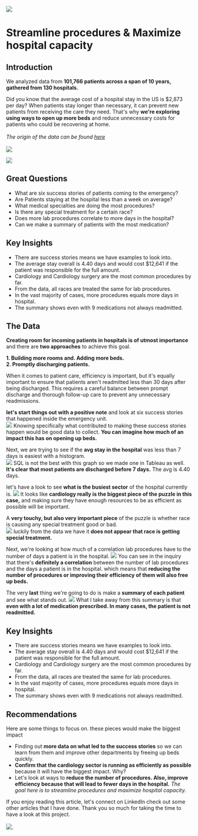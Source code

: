 <img src="Hospital_Visuals/Hospital Project banner 2.jpg?raw=true"/>

# Streamline procedures & Maximize hospital capacity

## Introduction 

We analyzed data from **101,766 patients across a span of 10 years, gathered from 130 hospitals.**

Did you know that the average cost of a hospital stay in the US is $2,873 per day? When patients stay longer than necessary, it can prevent new patients from receiving the care they need. That's why **we're exploring using ways to open up more beds** and reduce unnecessary costs for patients who could be recovering at home.
<br><br>
*The origin of the data can be found [here](https://archive.ics.uci.edu/dataset/296/diabetes+130-us+hospitals+for+years+1999-2008)* <br><br>
<img src="Hospital_Visuals/Intro about data.jpg?raw=true"/><br>

<img src="Hospital_Visuals/Averages-combined.jpg?raw=true"/> <br>


## Great Questions  

- What are six success stories of patients coming to the emergency? 
- Are Patients staying at the hospital less than a week on average?  
- What medical specialties are doing the most procedures? 
- Is there any special treatment for a certain race? 
- Does more lab procedures correlate to more days in the hospital? 
- Can we make a summary of patients with the most medication?
  
## Key Insights 

- There are success stories means we have examples to look into.  
 - The average stay overall is 4.40 days and would cost $12,641 if the patient was responsible for the full amount. 
 - Cardiology and Cardiology surgery are the most common procedures by far.  
 - From the data, all races are treated the same for lab procedures.  
 - In the vast majority of cases, more procedures equals more days in hospital.  
 - The summary shows even with 9 medications not always readmitted. 


## The Data 
**Creating room for incoming patients in hospitals is of utmost importance** and there are **two approaches** to achieve this goal.

**1. Building more rooms and. Adding more beds.**  
**2. Promptly discharging patients.**

When it comes to patient care, efficiency is important, but it's equally important to ensure that patients aren't readmitted less than 30 days after being discharged. This requires a careful balance between prompt discharge and thorough follow-up care to prevent any unnecessary readmissions.

**let's start things out with a positive note** and look at six success stories that happened inside the emergency unit. <br>
<img src="Hospital_Visuals/Success stories-Combined_no added text.jpg?raw=true"/>
Knowing specifically what contributed to making these success stories happen would be good data to collect. **You can imagine how much of an impact this has on opening up beds.** 

Next, we are trying to see if the **avg stay in the hospital** was less than 7 days is easiest with a histogram.  
<img src="Hospital_Visuals/Histogram combined.jpg?raw=true"/>
SQL is not the best with this graph so we made one in Tableau as well. **It's clear that most patients are discharged before 7 days.** The avg is 4.40 days. 

let's have a look to see **what is the busiest sector** of the hospital currently is. 
<img src="Hospital_Visuals/num_precedures-combined.jpg?raw=true"/>
It looks like **cardiology really is the biggest piece of the puzzle in this case,** and making sure they have enough resources to be as efficient as possible will be important. 

A **very touchy, but also very important piece** of the puzzle is whether race is causing any special treatment good or bad.  
 <img src="Hospital_Visuals/avg lab vs race-Results-Combined.jpg?raw=true"/>
luckily from the data we have it **does not appear that race is getting special treatment.** 

Next, we're looking at how much of a correlation lab procedures have to the number of days a patient is in the hospital. 
 <img src="Hospital_Visuals/more precedures-Combined.jpg?raw=true"/>
You can see in the inquiry that there's **definitely a correlation** between the number of lab procedures and the days a patient is in the hospital. which means that **reducing the number of procedures or improving their efficiency of them will also free up beds.** 

The very **last** thing we're going to do is make a **summary of each patient** and see what stands out. 
 <img src="Hospital_Visuals/Patient summary-combined.jpg?raw=true"/>
 What I take away from this summary is that **even with a lot of medication prescribed. In many cases, the patient is not readmitted.**

## Key Insights 
- There are success stories means we have examples to look into.  
- The average stay overall is 4.40 days and would cost $12,641 if the patient was responsible for the full amount. 
- Cardiology and Cardiology surgery are the most common procedures by far.  
- From the data, all races are treated the same for lab procedures.  
- In the vast majority of cases, more procedures equals more days in hospital.  
- The summary shows even with 9 medications not always readmitted.

## Recommendations 
Here are some things to focus on. these pieces would make the biggest impact 
- Finding out **more data on what led to the success stories** so we can learn from them and improve other departments by freeing up beds quickly. 
- **Confirm that the cardiology sector is running as efficiently as possible** because it will have the biggest impact. Why? 
- Let's look at ways to **reduce the number of procedures. Also, improve efficiency because that will lead to fewer days in the hospital.** 
  *The goal here is to streamline procedures and maximize hospital capacity.*

If you enjoy reading this article, let's connect on LinkedIn 
check out some other articles that I have done. 
Thank you so much for taking the time to have a look at this project. 
<br><br>
[<img src="images/Button.jpg?raw=true"/>](/index.md).






